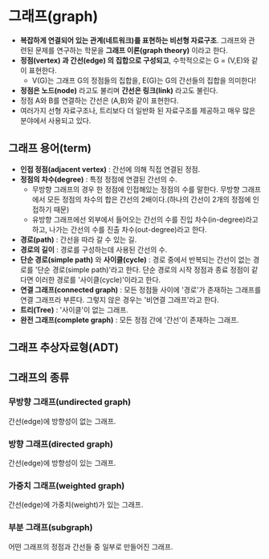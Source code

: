 # 그래프(graph)
+ **복잡하게 연결되어 있는 관계(네트워크)를 표현하는 비선형 자료구조**. 그래프와 관련된 문제를 연구하는 학문을 **그래프 이론(graph theory)** 이라고 한다.
+ **정점(vertex) 과 간선(edge) 의 집합으로 구성되고**, 수학적으로는 G = (V,E)와 같이 표현한다. 
   + V(G)는 그래프 G의 정점들의 집합을, E(G)는 G의 간선들의 집합을 의미한다!
+ **정점은 노드(node)** 라고도 불리며 **간선은 링크(link)** 라고도 불린다.
+ 정점 A와 B를 연결하는 간선은 (A,B)와 같이 표현한다.
+ 여러가지 선형 자료구조나, 트리보다 더 일반화 된 자료구조를 제공하고 매우 많은 분야에서 사용되고 있다.

## 그래프 용어(term)
+ **인접 정점(adjacent vertex)** : 간선에 의해 직접 연결된 정점.
+ **정점의 차수(degree)** : 특정 정점에 연결된 간선의 수. 
   + 무방향 그래프의 경우 한 정점에 인접해있는 정점의 수를 말한다. 무방향 그래프에서 모든 정점의 차수의 합은 간선의 2배이다.(하나의 간선이 2개의 정점에 인접하기 때문)
   + 유방향 그래프에선 외부에서 들어오는 간선의 수를 진입 차수(in-degree)라고 하고, 나가는 간선의 수를 진출 차수(out-degree)라고 한다. 
+ **경로(path)** : 간선을 따라 갈 수 있는 길.
+ **경로의 길이** : 경로를 구성하는데 사용된 간선의 수.
+ **단순 경로(simple path)** 와 **사이클(cycle)** : 경로 중에서 반복되는 간선이 없는 경로를 '단순 경로(simple path)'라고 한다. 단순 경로의 시작 정점과 종료 정점이 같다면 이러한 경로를 '사이클(cycle)'이라고 한다. 
+ **연결 그래프(connected graph)** : 모든 정점들 사이에 '경로'가 존재하는 그래프를 연결 그래프라 부른다. 그렇지 않은 경우는 '비연결 그래프'라고 한다.
+ **트리(Tree)** : '사이클'이 없는 그래프.
+ **완전 그래프(complete graph)** : 모든 정점 간에 '간선'이 존재하는 그래프.

## 그래프 추상자료형(ADT)


## 그래프의 종류

### 무방향 그래프(undirected graph)

간선(edge)에 방향성이 없는 그래프.

### 방향 그래프(directed graph)

간선(edge)에 방향성이 있는 그래프.

### 가중치 그래프(weighted graph) 

간선(edge)에 가중치(weight)가 있는 그래프.

### 부분 그래프(subgraph)

어떤 그래프의 정점과 간선들 중 일부로 만들어진 그래프.
